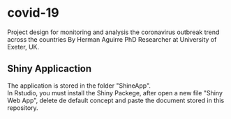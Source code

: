 # covid-19

Project design for monitoring and analysis the coronavirus outbreak trend across the countries
By Herman Aguirre
PhD Researcher at University of Exeter, UK.

## Shiny Applicaction

The application is stored in the folder "ShineApp". \
In Rstudio, you must install the Shiny Packege, after open a new file "Shiny Web App", delete de default concept and paste the document stored in this repository.
